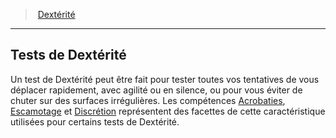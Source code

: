 ﻿> [Dextérité](hd_abilities_dexterity.md)

---

## Tests de Dextérité

Un test de Dextérité peut être fait pour tester toutes vos tentatives de vous déplacer rapidement, avec agilité ou en silence, ou pour vous éviter de chuter sur des surfaces irrégulières. Les compétences [Acrobaties](hd_abilities_dexterity_acrobaties.md), [Escamotage](hd_abilities_dexterity_escamotage.md) et [Discrétion](hd_abilities_dexterity_discretion.md) représentent des facettes de cette caractéristique utilisées pour certains tests de Dextérité.

